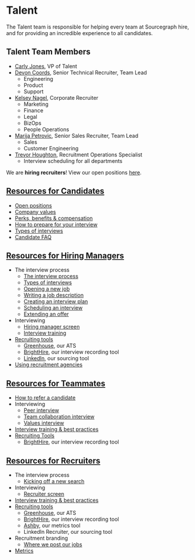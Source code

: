 # Talent

The Talent team is responsible for helping every team at Sourcegraph hire, and for providing an incredible experience to all candidates.

## Talent Team Members
- [Carly Jones](../company/team/index.md#carly-jones-she-her), VP of Talent
- [Devon Coords](../company/team/index.md#devon-coords-she-her), Senior Technical Recruiter, Team Lead
   - Engineering
   - Product
   - Support
- [Kelsey Nagel](../company/team/index.md#kelsey-nagel-she-her), Corporate Recruiter
   - Marketing
   - Finance
   - Legal
   - BizOps
   - People Operations
- [Marija Petrovic](../company/team/index.md#marija-petrovic-she-her), Senior Sales Recruiter, Team Lead
   - Sales
   - Customer Engineering
- [Trevor Houghton](../company/team/index.md#trevor-houghton-he-him), Recruitment Operations Specialist
   - Interview scheduling for all departments

We are **hiring recruiters**!  View our open positions [here](https://boards.greenhouse.io/sourcegraph91).

## [Resources for Candidates](https://about.sourcegraph.com/handbook/talent/resources_for_candidates)

- [Open positions](https://about.sourcegraph.com/handbook/talent/resources_for_candidates#how-to-apply)
- [Company values](https://about.sourcegraph.com/handbook/talent/resources_for_candidates#our-company-values)
- [Perks, benefits & compensation](https://about.sourcegraph.com/handbook/talent/resources_for_candidates#benefits-and-perks)
- [How to prepare for your interview](https://about.sourcegraph.com/handbook/talent/resources_for_candidates)
- [Types of interviews](https://about.sourcegraph.com/handbook/talent/types_of_interviews)
- [Candidate FAQ](https://about.sourcegraph.com/handbook/talent/resources_for_candidates#candidate-faq)  

## [Resources for Hiring Managers](https://about.sourcegraph.com/handbook/talent/resources_for_hiring_managers)

- The interview process
   - [The interview process](https://about.sourcegraph.com/handbook/talent/interview_process)
   - [Types of interviews](https://about.sourcegraph.com/handbook/talent/types_of_interviews)
   - [Opening a new job](https://about.sourcegraph.com/handbook/talent/resources_for_hiring_managers#the-interview-process)
   - [Writing a job description](https://about.sourcegraph.com/handbook/talent/resources_for_hiring_managers#the-interview-process)
   - [Creating an interview plan](https://about.sourcegraph.com/handbook/talent/resources_for_hiring_managers#the-interview-process)
   - [Scheduling an interview](https://about.sourcegraph.com/handbook/talent/resources_for_hiring_managers#scheduling)
   - [Extending an offer](https://about.sourcegraph.com/handbook/talent/resources_for_hiring_managers#3-offer-stage)
- Interviewing 
   - [Hiring manager screen](https://about.sourcegraph.com/handbook/talent/types_of_interviews#hiring-manager-screen)
   - [Interview training](https://about.sourcegraph.com/handbook/talent/interview_training)
- [Recruiting tools](https://about.sourcegraph.com/handbook/talent/hiring#recruiting-tools)
   - [Greenhouse](https://about.sourcegraph.com/handbook/talent/hiring/guide_to_using_greenhouse), our ATS
   - [BrightHire](https://about.sourcegraph.com/handbook/talent/hiring/guide_to_using_brighthire#guide-to-using-brighthire), our interview recording tool
   - [LinkedIn](https://about.sourcegraph.com/handbook/talent/hiring/linkedin), our sourcing tool
- [Using recruitment agencies](https://about.sourcegraph.com/handbook/talent/hiring)

## [Resources for Teammates](https://about.sourcegraph.com/handbook/talent/resources_for_teammates)

- [How to refer a candidate](https://about.sourcegraph.com/handbook/talent/hiring#making-a-referral)
- Interviewing
   - [Peer interview](https://about.sourcegraph.com/handbook/talent/types_of_interviews#peer-interview)
   - [Team collaboration interview](https://about.sourcegraph.com/handbook/talent/types_of_interviews#team-collaboration-interview)
   - [Values interview](https://about.sourcegraph.com/handbook/talent/hiring/evaluating_values)
- [Interview training & best practices](https://about.sourcegraph.com/handbook/talent/interview_training)
- [Recruiting Tools](https://about.sourcegraph.com/handbook/talent/hiring#recruiting-tools)
   - [BrightHire](https://about.sourcegraph.com/handbook/talent/hiring/guide_to_using_brighthire#guide-to-using-brighthire), our interview recording tool

## [Resources for Recruiters](https://about.sourcegraph.com/handbook/talent/resources_for_recruiters)

- The interview process
   - [Kicking off a new search](https://about.sourcegraph.com/handbook/talent/resources_for_recruiters)
- Interviewing
   - [Recruiter screen](https://about.sourcegraph.com/handbook/talent/types_of_interviews#recruiter-screen)
- [Interview training & best practices](https://about.sourcegraph.com/handbook/talent/interview_training)
- [Recruiting tools](https://about.sourcegraph.com/handbook/talent/hiring#recruiting-tools)
   - [Greenhouse](https://about.sourcegraph.com/handbook/talent/hiring/guide_to_using_greenhouse), our ATS
   - [BrightHire](https://about.sourcegraph.com/handbook/talent/hiring/guide_to_using_brighthire#guide-to-using-brighthire), our interview recording tool
   - [Ashby](https://app.ashbyhq.com/access), our metrics tool
   - LinkedIn Recruiter, our sourcing tool
- Recruitment branding 
   - [Where we post our jobs](https://about.sourcegraph.com/handbook/talent/hiring/job_boards)
- [Metrics](https://about.sourcegraph.com/handbook/talent/recruiting_metrics)

